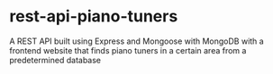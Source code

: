 # rest-api-piano-tuners
A REST API built using Express and Mongoose with MongoDB with a frontend website that finds piano tuners in a certain area from a predetermined database
